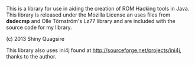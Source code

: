 This is a library for use in aiding the creation of ROM Hacking tools in Java. This library is released under the Mozilla License an uses files from **dsdecmp** and Olle Törnström's Lz77 library and are included with the source code for my library.

(c) 2013 Shiny Quagsire

This library also uses ini4j found at http://sourceforge.net/projects/ini4j, thanks to the author. 